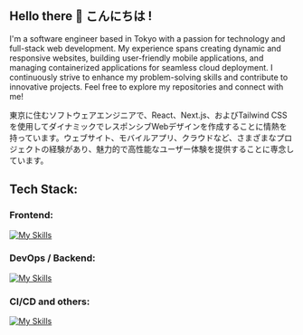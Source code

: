 ## Hello there 👋 こんにちは !

I'm a software engineer based in Tokyo with a passion for technology and full-stack web development. My experience spans creating dynamic and responsive websites, building user-friendly mobile applications, and managing containerized applications for seamless cloud deployment. I continuously strive to enhance my problem-solving skills and contribute to innovative projects. Feel free to explore my repositories and connect with me!

東京に住むソフトウェアエンジニアで、React、Next.js、およびTailwind CSSを使用してダイナミックでレスポンシブWebデザインを作成することに情熱を持っています。ウェブサイト、モバイルアプリ、クラウドなど、さまざまなプロジェクトの経験があり、魅力的で高性能なユーザー体験を提供することに専念しています。

## Tech Stack:
### Frontend:
[![My Skills](https://skillicons.dev/icons?i=nextjs,react,js,ts,html,css,figma)](https://skillicons.dev)

### DevOps / Backend:
[![My Skills](https://skillicons.dev/icons?i=bash,ansible,postgres,postman,docker,kubernetes,aws,azure)](https://skillicons.dev)

### CI/CD and others:
[![My Skills](https://skillicons.dev/icons?i=git,github,gitlab,jenkins,swift,vscode)](https://skillicons.dev)


<!--
**wasupon0/wasupon0** is a ✨ _special_ ✨ repository because its `README.md` (this file) appears on your GitHub profile.

Here are some ideas to get you started:

- 🔭 I’m currently working on ...
- 🌱 I’m currently learning ...
- 👯 I’m looking to collaborate on ...
- 🤔 I’m looking for help with ...
- 💬 Ask me about ...
- 📫 How to reach me: ...
- 😄 Pronouns: ...
- ⚡ Fun fact: ...
-->

